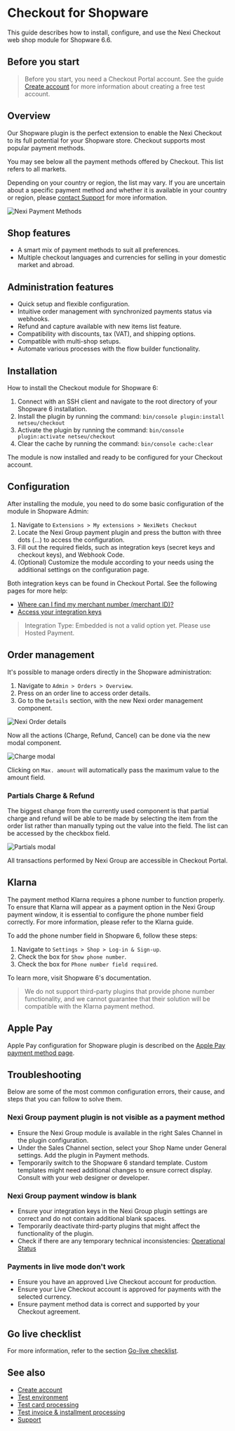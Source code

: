 # Checkout for Shopware

This guide describes how to install, configure, and use the Nexi Checkout web shop module for Shopware 6.6.

## Before you start

> Before you start, you need a Checkout Portal account. See the guide [Create account](https://developer.nexigroup.com/nexi-checkout/en-EU/docs/create-a-checkout-portal-account/) for more information about creating a free test account.

## Overview

Our Shopware plugin is the perfect extension to enable the Nexi Checkout to its full potential for your Shopware store. Checkout supports most popular payment methods.

You may see below all the payment methods offered by Checkout. This list refers to all markets.

Depending on your country or region, the list may vary. If you are uncertain about a specific payment method and whether it is available in your country or region, please [contact Support](https://developer.nexigroup.com/nexi-checkout/en-EU/support/) for more information.

![Nexi Payment Methods](./images/nexiPaymentMethods.png)

## Shop features

- A smart mix of payment methods to suit all preferences.
- Multiple checkout languages and currencies for selling in your domestic market and abroad.

## Administration features

- Quick setup and flexible configuration.
- Intuitive order management with synchronized payments status via webhooks.
- Refund and capture available with new items list feature.
- Compatibility with discounts, tax (VAT), and shipping options.
- Compatible with multi-shop setups.
- Automate various processes with the flow builder functionality.

## Installation

How to install the Checkout module for Shopware 6:

1. Connect with an SSH client and navigate to the root directory of your Shopware 6 installation.
2. Install the plugin by running the command: `bin/console plugin:install netseu/checkout`
3. Activate the plugin by running the command: `bin/console plugin:activate netseu/checkout`
4. Clear the cache by running the command: `bin/console cache:clear`

The module is now installed and ready to be configured for your Checkout account.

## Configuration

After installing the module, you need to do some basic configuration of the module in Shopware Admin:

1. Navigate to `Extensions > My extensions > NexiNets Checkout`
2. Locate the Nexi Group payment plugin and press the button with three dots (...) to access the configuration.
3. Fill out the required fields, such as integration keys (secret keys and checkout keys), and Webhook Code.
4. (Optional) Customize the module according to your needs using the additional settings on the configuration page.

Both integration keys can be found in Checkout Portal. See the following pages for more help:

- [Where can I find my merchant number (merchant ID)?](https://developer.nexigroup.com/nexi-checkout/en-EU/support/where-can-i-find-my-merchant-number-merchant-id/)
- [Access your integration keys](https://developer.nexigroup.com/nexi-checkout/en-EU/docs/access-your-integration-keys/)

> Integration Type: Embedded is not a valid option yet. Please use Hosted Payment.

## Order management

It's possible to manage orders directly in the Shopware administration:

1. Navigate to `Admin > Orders > Overview`.
2. Press on an order line to access order details.
3. Go to the `Details` section, with the new Nexi order management component.

![Nexi Order details](./images/order-details.png)

Now all the actions (Charge, Refund, Cancel) can be done via the new modal component.

![Charge modal](./images/charge-modal.png)

Clicking on `Max. amount` will automatically pass the maximum value to the amount field.

### Partials Charge & Refund

The biggest change from the currently used component is that partial charge and refund will be able to be made by selecting the item from the order list rather than manually typing out the value into the field. The list can be accessed by the checkbox field.

![Partials modal](./images/nexi-partials.png)

All transactions performed by Nexi Group are accessible in Checkout Portal.

## Klarna

The payment method Klarna requires a phone number to function properly. To ensure that Klarna will appear as a payment option in the Nexi Group payment window, it is essential to configure the phone number field correctly. For more information, please refer to the Klarna guide.

To add the phone number field in Shopware 6, follow these steps:

1. Navigate to `Settings > Shop > Log-in & Sign-up`.
2. Check the box for `Show phone number`.
3. Check the box for `Phone number field required`.

To learn more, visit Shopware 6's documentation.

> We do not support third-party plugins that provide phone number functionality, and we cannot guarantee that their solution will be compatible with the Klarna payment method.

## Apple Pay

Apple Pay configuration for Shopware plugin is described on the [Apple Pay payment method page](https://developer.nexigroup.com/nexi-checkout/en-EU/docs/apple-pay/#build-shopware-65).

## Troubleshooting

Below are some of the most common configuration errors, their cause, and steps that you can follow to solve them.

### Nexi Group payment plugin is not visible as a payment method

- Ensure the Nexi Group module is available in the right Sales Channel in the plugin configuration.
- Under the Sales Channel section, select your Shop Name under General settings. Add the plugin in Payment methods.
- Temporarily switch to the Shopware 6 standard template. Custom templates might need additional changes to ensure correct display. Consult with your web designer or developer.

### Nexi Group payment window is blank

- Ensure your integration keys in the Nexi Group plugin settings are correct and do not contain additional blank spaces.
- Temporarily deactivate third-party plugins that might affect the functionality of the plugin.
- Check if there are any temporary technical inconsistencies: [Operational Status](https://nets.eu/Pages/operational-status.aspx)

### Payments in live mode don't work

- Ensure you have an approved Live Checkout account for production.
- Ensure your Live Checkout account is approved for payments with the selected currency.
- Ensure payment method data is correct and supported by your Checkout agreement.

## Go live checklist

For more information, refer to the section [Go-live checklist](https://developer.nexigroup.com/nexi-checkout/en-EU/docs/go-live-checklist/).

## See also

- [Create account](https://developer.nexigroup.com/nexi-checkout/en-EU/docs/create-a-checkout-portal-account/)
- [Test environment](https://developer.nexigroup.com/nexi-checkout/en-EU/docs/test-environment/)
- [Test card processing](https://developer.nexigroup.com/nexi-checkout/en-EU/docs/test-card-processing/)
- [Test invoice & installment processing](https://developer.nexigroup.com/nexi-checkout/en-EU/docs/test-invoice-installment-processing/)
- [Support](https://developer.nexigroup.com/nexi-checkout/en-EU/support/)